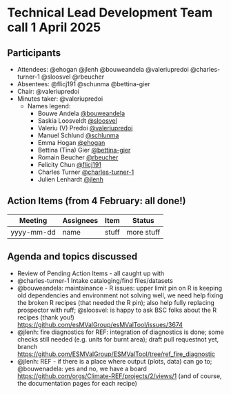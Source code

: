 # Technical Lead Development Team call 1 April 2025

## Participants

- Attendees: @ehogan @jlenh @bouweandela @valeriupredoi @charles-turner-1 @sloosvel @rbeucher
- Absentees: @flicj191 @schunma @bettina-gier
- Chair: @valeriupredoi
- Minutes taker: @valeriupredoi
  - Names legend:
    - Bouwe Andela [@bouweandela](https://github.com/bouweandela)
    - Saskia Loosveldt [@sloosvel](https://github.com/sloosvel)
    - Valeriu (V) Predoi [@valeriupredoi](https://github.com/valeriupredoi)
    - Manuel Schlund [@schlunma](https://github.com/schlunma)
    - Emma Hogan [@ehogan](https://github.com/ehogan)
    - Bettina (Tina) Gier [@bettina-gier](https://github.com/bettina-gier)
    - Romain Beucher [@rbeucher](https://github.com/rbeucher)
    - Felicity Chun [@flicj191](https://github.com/flicj191)
    - Charles Turner [@charles-turner-1](https://github.com/charles-turner-1)
    - Julien Lenhardt [@jlenh](https://github.com/jlenh)

## Action Items (from 4 February: all done!)

| Meeting | Assignees | Item | Status |
|-|-|-|-|
| yyyy-mm-dd | name | stuff | more stuff |

## Agenda and topics discussed

- Review of Pending Action Items - all caught up with
- @charles-turner-1 Intake cataloging/find files/datasets
- @bouweandela: maintainance - R issues: upper limit pin on R is keeping old dependencies and environment not solving well, we need help fixing the broken R recipes (that needed the R pin); also help fully replacing prospector with ruff; @sloosvel: is happy to ask BSC folks about the R recipes (thank you!) https://github.com/esMValGroup/esMValTool/issues/3674
- @jlenh: fire diagnostics for REF: integration of diagnostics is done; some checks still needed (e.g. units for burnt area); draft pull requestnot yet, branch <https://github.com/ESMValGroup/ESMValTool/tree/ref_fire_diagnostic>
- @jlenh: REF - if there is a place where output (plots, data) can go to; @bouwenadela: yes and no, we have a board https://github.com/orgs/Climate-REF/projects/2/views/1 (and of course, the documentation pages for each recipe)
